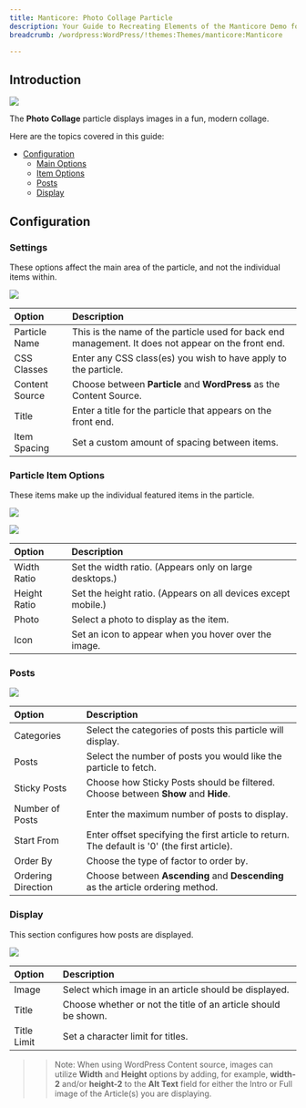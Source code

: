 ```yaml
---
title: Manticore: Photo Collage Particle
description: Your Guide to Recreating Elements of the Manticore Demo for WordPress
breadcrumb: /wordpress:WordPress/!themes:Themes/manticore:Manticore

---
```


## Introduction

![](assets/particle_photocollage1.png)

The **Photo Collage** particle displays images in a fun, modern collage.

Here are the topics covered in this guide:

* [Configuration](#configuration)
    - [Main Options](#settings)
    - [Item Options](#particle-item-options)
    - [Posts](#posts)
    - [Display](#display)

## Configuration

### Settings

These options affect the main area of the particle, and not the individual items within.

![](assets/particle_photocollage2.png)

| Option         | Description                                                                                         |
| :-----         | :-----                                                                                              |
| Particle Name  | This is the name of the particle used for back end management. It does not appear on the front end. |
| CSS Classes    | Enter any CSS class(es) you wish to have apply to the particle.                                     |
| Content Source | Choose between **Particle** and **WordPress** as the Content Source.                                   |
| Title          | Enter a title for the particle that appears on the front end.                                       |
| Item Spacing   | Set a custom amount of spacing between items.                                                       |

### Particle Item Options

These items make up the individual featured items in the particle.

![](assets/particle_photocollage3.png)

![](assets/particle_photocollage4.png)

| Option       | Description                                                   |
| :-----       | :-----                                                        |
| Width Ratio  | Set the width ratio. (Appears only on large desktops.)        |
| Height Ratio | Set the height ratio. (Appears on all devices except mobile.) |
| Photo        | Select a photo to display as the item.                        |
| Icon         | Set an icon to appear when you hover over the image.          |

### Posts

![](assets/particle_photocollage6.png)

| Option             | Description                                                                                  |
|:------------------ |:-------------------------------------------------------------------------------------------- |
| Categories         | Select the categories of posts this particle will display.                                   |
| Posts              | Select the number of posts you would like the particle to fetch.                             |
| Sticky Posts       | Choose how Sticky Posts should be filtered. Choose between **Show** and **Hide**.            |
| Number of Posts    | Enter the maximum number of posts to display.                                                |
| Start From         | Enter offset specifying the first article to return. The default is '0' (the first article). |
| Order By           | Choose the type of factor to order by.                                                       |
| Ordering Direction | Choose between **Ascending** and **Descending** as the article ordering method.              |

### Display

This section configures how posts are displayed.

![](assets/particle_photocollage7.png)

| Option      | Description                                                    |
| :-----      | :-----                                                         |
| Image       | Select which image in an article should be displayed.          |
| Title       | Choose whether or not the title of an article should be shown. |
| Title Limit | Set a character limit for titles.                              |

>> Note: When using WordPress Content source, images can utilize **Width** and **Height** options by adding, for example, **width-2** and/or **height-2** to the **Alt Text** field for either the Intro or Full image of the Article(s) you are displaying.
